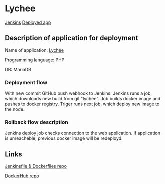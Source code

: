 # Lychee

[Jenkins](http://jenkins.romalap.com/)
[Deployed app](http://lychee.romalap.com/)

## Description of application for deployment

Name of application: [Lychee](https://lycheeorg.github.io/)

Programming language: PHP

DB: MariaDB

### Deployment flow

With new commit GitHub push webhook to Jenkins.
Jenkins runs a job, which downloads new build from git "lychee".
Job builds docker image and pushes to docker registry.
Triger runs next job, which deploy new image to the node.

### Rollback flow description

Jenkins deploy job checks connection to the web application.
If application is unreacheble, previous docker image will be redeployd.

## Links

[Jenkinsfile & Dockerfiles repo](https://github.com/romalap/lychee)

[DockerHub repo](https://hub.docker.com/r/devvetton/lychee)
